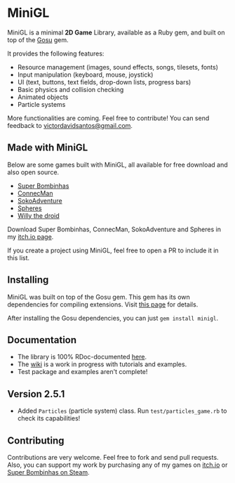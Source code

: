 # MiniGL

MiniGL is a minimal **2D Game** Library, available as a Ruby gem, and built on
top of the [Gosu](http://www.libgosu.org/) gem.

It provides the following features:

  * Resource management (images, sound effects, songs, tilesets, fonts)
  * Input manipulation (keyboard, mouse, joystick)
  * UI (text, buttons, text fields, drop-down lists, progress bars)
  * Basic physics and collision checking
  * Animated objects
  * Particle systems

More functionalities are coming. Feel free to contribute! You can send feedback
to victordavidsantos@gmail.com.

## Made with MiniGL

Below are some games built with MiniGL, all available for free download and also open source.
* [Super Bombinhas](https://github.com/victords/super-bombinhas)
* [ConnecMan](https://github.com/victords/connecman)
* [SokoAdventure](https://github.com/victords/sokoadventure)
* [Spheres](https://github.com/victords/spheres)
* [Willy the droid](https://github.com/gavr-games/willy_the_droid)

Download Super Bombinhas, ConnecMan, SokoAdventure and Spheres in my [itch.io page](https://victords.itch.io).

If you create a project using MiniGL, feel free to open a PR to include it in this list.

## Installing

MiniGL was built on top of the Gosu gem. This gem has its own dependencies for
compiling extensions. Visit
[this page](https://github.com/jlnr/gosu/wiki/Getting-Started-on-Linux) for
details.

After installing the Gosu dependencies, you can just `gem install minigl`.

## Documentation

  * The library is 100% RDoc-documented [here](https://www.rubydoc.info/gems/minigl).
  * The [wiki](https://github.com/victords/minigl/wiki) is a work in progress with tutorials and examples.
  * Test package and examples aren't complete!

## Version 2.5.1

  * Added `Particles` (particle system) class. Run `test/particles_game.rb` to check its capabilities!

## Contributing

Contributions are very welcome. Feel free to fork and send pull requests.
Also, you can support my work by purchasing any of my games on [itch.io](https://victords.itch.io) or [Super Bombinhas on Steam](https://store.steampowered.com/app/1553840).
